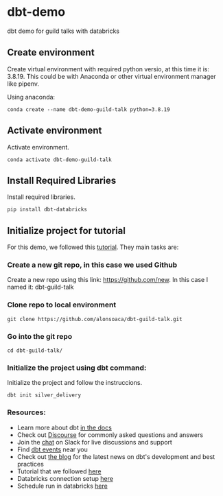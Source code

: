 # dbt-demo
dbt demo for guild talks with databricks

## Create environment
Create virtual environment with required python versio, at this time it is: 3.8.19. This could be with Anaconda or other virtual environment manager like pipenv.

Using anaconda:

```
conda create --name dbt-demo-guild-talk python=3.8.19
```

## Activate environment

Activate environment.

```
conda activate dbt-demo-guild-talk
```

## Install Required Libraries

Install required libraries.

```
pip install dbt-databricks
```

## Initialize project for tutorial

For this demo, we followed this [tutorial](https://docs.getdbt.com/guides/manual-install?step=1). They main tasks are:

### Create a new git repo, in this case we used Github

Create a new repo using this link: https://github.com/new. In this case I named it: dbt-guild-talk

### Clone repo to local environment
```
git clone https://github.com/alonsoaca/dbt-guild-talk.git
```

### Go into the git repo
```
cd dbt-guild-talk/
```

### Initialize the project using dbt command:

Initialize the project and follow the instruccions.

```
dbt init silver_delivery
```


### Resources:
- Learn more about dbt [in the docs](https://docs.getdbt.com/docs/introduction)
- Check out [Discourse](https://discourse.getdbt.com/) for commonly asked questions and answers
- Join the [chat](https://community.getdbt.com/) on Slack for live discussions and support
- Find [dbt events](https://events.getdbt.com) near you
- Check out [the blog](https://blog.getdbt.com/) for the latest news on dbt's development and best practices
- Tutorial that we followed [here](https://docs.getdbt.com/guides/manual-install?step=1)
- Databricks connection setup [here](https://docs.databricks.com/en/partners/prep/dbt.html)
- Schedule run in databricks [here](https://docs.getdbt.com/guides/how-to-use-databricks-workflows-to-run-dbt-cloud-jobs?step=1)

